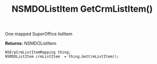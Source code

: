 ﻿---
uid: crmscript_ref_NSErpCrmListItemMapping_GetCrmListItem
title: NSMDOListItem GetCrmListItem()
intellisense: NSErpCrmListItemMapping.GetCrmListItem
keywords: NSErpCrmListItemMapping, GetCrmListItem
so.topic: reference
---

One mapped SuperOffice listItem

**Returns:** NSMDOListItem


```crmscript
NSErpCrmListItemMapping thing;
NSMDOListItem crmListItem  = thing.GetCrmListItem();
```


